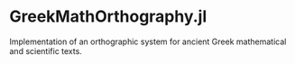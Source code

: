 # GreekMathOrthography.jl


Implementation of an orthographic system for ancient Greek mathematical and scientific texts.

